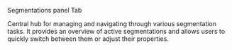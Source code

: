 Segmentations panel Tab

Central hub for managing and navigating through various segmentation tasks. It provides an overview of active segmentations and allows users to quickly switch between them or adjust their properties.

